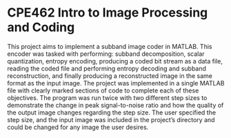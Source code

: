 # CPE462 Intro to Image Processing and Coding
This project aims to implement a subband image coder in MATLAB. This encoder was tasked with performing: subband decomposition, scalar quantization, entropy encoding, producing a coded bit stream as a data file, reading the coded file and performing entropy decoding and subband reconstruction, and finally producing a reconstructed image in the same format as the input image. The project was implemented in a single MATLAB file with clearly marked sections of code to complete each of these objectives. The program was run twice with two different step sizes to demonstrate the change in peak signal-to-noise ratio and how the quality of the output image changes regarding the step size. The user specified the step size, and the input image was included in the project’s directory and could be changed for any image the user desires. 
